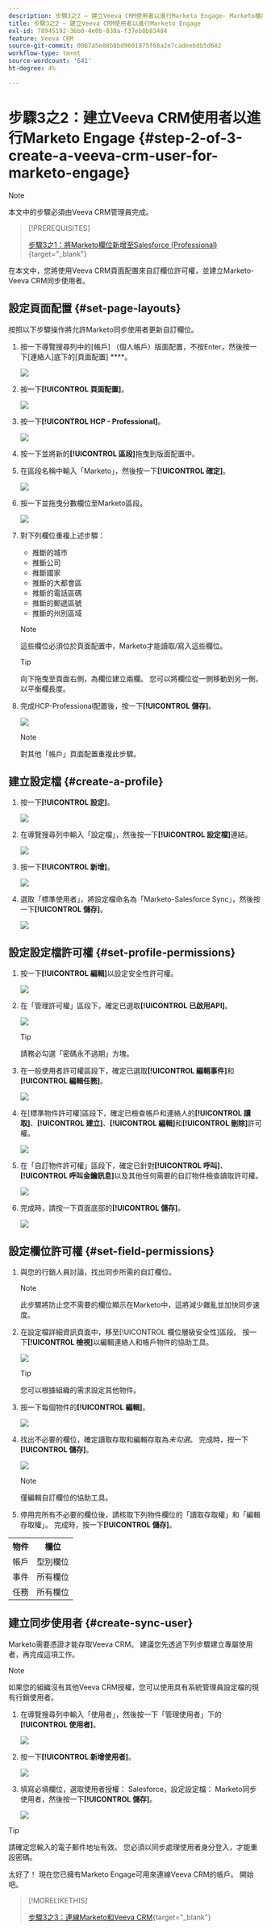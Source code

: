 ```yaml
---
description: 步驟3之2 — 建立Veeva CRM使用者以進行Marketo Engage- Marketo檔案 — 產品檔案
title: 步驟3之2 — 建立Veeva CRM使用者以進行Marketo Engage
exl-id: 78945192-36b0-4e0b-830a-f37eb0b83484
feature: Veeva CRM
source-git-commit: 0087a5e88b8bd9601875f68a2e7cadeebdb5d682
workflow-type: tm+mt
source-wordcount: '641'
ht-degree: 4%

---
```


# 步驟3之2：建立Veeva CRM使用者以進行Marketo Engage {#step-2-of-3-create-a-veeva-crm-user-for-marketo-engage}

>[!NOTE]
>
>本文中的步驟必須由Veeva CRM管理員完成。

>[!PREREQUISITES]
>
>[步驟3之1：將Marketo欄位新增至Salesforce (Professional)](/help/marketo/product-docs/crm-sync/veeva-crm-sync/setup/step-1-of-3-add-marketo-fields-to-veeva-crm.md){target="_blank"}

在本文中，您將使用Veeva CRM頁面配置來自訂欄位許可權，並建立Marketo-Veeva CRM同步使用者。

## 設定頁面配置 {#set-page-layouts}

按照以下步驟操作將允許Marketo同步使用者更新自訂欄位。

1. 按一下導覽搜尋列中的[帳戶] （個人帳戶）版面配置，不按Enter，然後按一下[連絡人]底下的[頁面配置] ****。

   ![](assets/step-2-of-3-create-a-veeva-crm-user-1.png)

1. 按一下&#x200B;**[!UICONTROL 頁面配置]**。

   ![](assets/step-2-of-3-create-a-veeva-crm-user-2.png)

1. 按一下&#x200B;**[!UICONTROL HCP - Professional]**。

   ![](assets/step-2-of-3-create-a-veeva-crm-user-3.png)

1. 按一下並將新的&#x200B;**[!UICONTROL 區段]**&#x200B;拖曳到版面配置中。

1. 在區段名稱中輸入「Marketo」，然後按一下&#x200B;**[!UICONTROL 確定]**。

   ![](assets/step-2-of-3-create-a-veeva-crm-user-4.png)

1. 按一下並拖曳分數欄位至Marketo區段。

   ![](assets/step-2-of-3-create-a-veeva-crm-user-5.png)

1. 對下列欄位重複上述步驟：

   * 推斷的城市
   * 推斷公司
   * 推斷國家
   * 推斷的大都會區
   * 推斷的電話區碼
   * 推斷的郵遞區號
   * 推斷的州別區域

   >[!NOTE]
   >
   >這些欄位必須位於頁面配置中，Marketo才能讀取/寫入這些欄位。

   >[!TIP]
   >
   >向下拖曳至頁面右側，為欄位建立兩欄。 您可以將欄位從一側移動到另一側，以平衡欄長度。

1. 完成HCP-Professional配置後，按一下&#x200B;**[!UICONTROL 儲存]**。

   ![](assets/step-2-of-3-create-a-veeva-crm-user-6.png)

   >[!NOTE]
   >
   >對其他「帳戶」頁面配置重複此步驟。

## 建立設定檔 {#create-a-profile}

1. 按一下&#x200B;**[!UICONTROL 設定]**。

   ![](assets/step-2-of-3-create-a-veeva-crm-user-7.png)

1. 在導覽搜尋列中輸入「設定檔」，然後按一下&#x200B;**[!UICONTROL 設定檔]**&#x200B;連結。

   ![](assets/step-2-of-3-create-a-veeva-crm-user-8.png)

1. 按一下&#x200B;**[!UICONTROL 新增]**。

   ![](assets/step-2-of-3-create-a-veeva-crm-user-9.png)

1. 選取「標準使用者」，將設定檔命名為「Marketo-Salesforce Sync」，然後按一下&#x200B;**[!UICONTROL 儲存]**。

   ![](assets/step-2-of-3-create-a-veeva-crm-user-10.png)

## 設定設定檔許可權 {#set-profile-permissions}

1. 按一下&#x200B;**[!UICONTROL 編輯]**&#x200B;以設定安全性許可權。

   ![](assets/step-2-of-3-create-a-veeva-crm-user-11.png)

1. 在「管理許可權」區段下，確定已選取&#x200B;**[!UICONTROL 已啟用API]**。

   ![](assets/step-2-of-3-create-a-veeva-crm-user-12.png)

   >[!TIP]
   >
   >請務必勾選「密碼永不過期」方塊。

1. 在一般使用者許可權區段下，確定已選取&#x200B;**[!UICONTROL 編輯事件]**&#x200B;和&#x200B;**[!UICONTROL 編輯任務]**。

   ![](assets/step-2-of-3-create-a-veeva-crm-user-13.png)

1. 在[標準物件許可權]區段下，確定已檢查帳戶和連絡人的&#x200B;**[!UICONTROL 讀取]**、**[!UICONTROL 建立]**、**[!UICONTROL 編輯]**&#x200B;和&#x200B;**[!UICONTROL 刪除]**&#x200B;許可權。

   ![](assets/step-2-of-3-create-a-veeva-crm-user-14.png)

1. 在「自訂物件許可權」區段下，確定已針對&#x200B;**[!UICONTROL 呼叫]**、**[!UICONTROL 呼叫金鑰訊息]**&#x200B;以及其他任何需要的自訂物件檢查讀取許可權。

   ![](assets/step-2-of-3-create-a-veeva-crm-user-15.png)

1. 完成時，請按一下頁面底部的&#x200B;**[!UICONTROL 儲存]**。

   ![](assets/step-2-of-3-create-a-veeva-crm-user-16.png)

## 設定欄位許可權 {#set-field-permissions}

1. 與您的行銷人員討論，找出同步所需的自訂欄位。

   >[!NOTE]
   >
   >此步驟將防止您不需要的欄位顯示在Marketo中，這將減少雜亂並加快同步速度。

1. 在設定檔詳細資訊頁面中，移至[!UICONTROL 欄位層級安全性]區段。 按一下&#x200B;**[!UICONTROL 檢視]**&#x200B;以編輯連絡人和帳戶物件的協助工具。

   ![](assets/step-2-of-3-create-a-veeva-crm-user-17.png)

   >[!TIP]
   >
   >您可以根據組織的需求設定其他物件。

1. 按一下每個物件的&#x200B;**[!UICONTROL 編輯]**。

   ![](assets/step-2-of-3-create-a-veeva-crm-user-18.png)

1. 找出不必要的欄位，確定讀取存取和編輯存取為&#x200B;_未勾選_。 完成時，按一下&#x200B;**[!UICONTROL 儲存]**。

   ![](assets/step-2-of-3-create-a-veeva-crm-user-19.png)

   >[!NOTE]
   >
   >僅編輯自訂欄位的協助工具。

1. 停用完所有不必要的欄位後，請核取下列物件欄位的「讀取存取權」和「編輯存取權」。 完成時，按一下&#x200B;**[!UICONTROL 儲存]**。

<table>
 <tbody>
  <tr>
   <th>物件
   <th>欄位
  </tr>
  <tr>
   <td>帳戶</td>
   <td>型別欄位</td>
  </tr>
  <tr>
   <td>事件</td>
   <td>所有欄位</td>
  </tr>
  <tr>
   <td>任務</td>
   <td>所有欄位</td>
  </tr>
 </tbody>
</table>

## 建立同步使用者 {#create-sync-user}

Marketo需要憑證才能存取Veeva CRM。 建議您先透過下列步驟建立專屬使用者，再完成這項工作。

>[!NOTE]
>
>如果您的組織沒有其他Veeva CRM授權，您可以使用具有系統管理員設定檔的現有行銷使用者。

1. 在導覽搜尋列中輸入「使用者」，然後按一下「管理使用者」下的&#x200B;**[!UICONTROL 使用者]**。

   ![](assets/step-2-of-3-create-a-veeva-crm-user-20.png)

1. 按一下&#x200B;**[!UICONTROL 新增使用者]**。

   ![](assets/step-2-of-3-create-a-veeva-crm-user-21.png)

1. 填寫必填欄位，選取使用者授權： Salesforce，設定設定檔： Marketo同步使用者，然後按一下&#x200B;**[!UICONTROL 儲存]**。

   ![](assets/step-2-of-3-create-a-veeva-crm-user-22.png)

>[!TIP]
>
>請確定您輸入的電子郵件地址有效。 您必須以同步處理使用者身分登入，才能重設密碼。

太好了！ 現在您已擁有Marketo Engage可用來連線Veeva CRM的帳戶。 開始吧。

>[!MORELIKETHIS]
>
>[步驟3之3：連線Marketo和Veeva CRM](/help/marketo/product-docs/crm-sync/veeva-crm-sync/setup/step-3-of-3-connect-marketo-engage-and-veeva-crm.md){target="_blank"}
